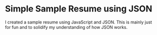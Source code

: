 <!-- Headings -->

# Simple Sample Resume using JSON
I created a sample resume using JavaScript and JSON. This is mainly just for fun and to solidify my understanding of how JSON works.